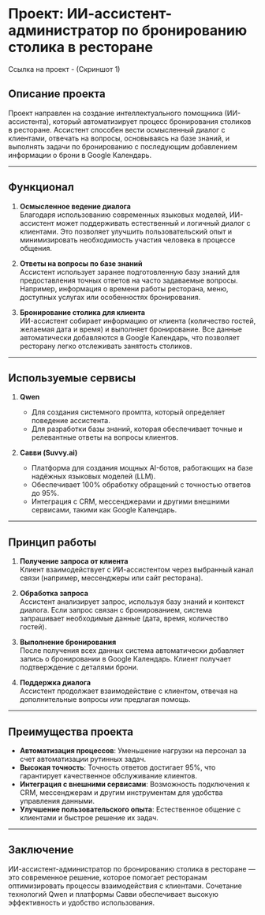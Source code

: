 # Проект: ИИ-ассистент-администратор по бронированию столика в ресторане
Ссылка на проект - 
(Скриншот 1) 


## Описание проекта
Проект направлен на создание интеллектуального помощника (ИИ-ассистента), который автоматизирует процесс бронирования столиков в ресторане. Ассистент способен вести осмысленный диалог с клиентами, отвечать на вопросы, основываясь на базе знаний, и выполнять задачи по бронированию с последующим добавлением информации о брони в Google Календарь.

---

## Функционал

1. **Осмысленное ведение диалога**  
   Благодаря использованию современных языковых моделей, ИИ-ассистент может поддерживать естественный и логичный диалог с клиентами. Это позволяет улучшить пользовательский опыт и минимизировать необходимость участия человека в процессе общения.

2. **Ответы на вопросы по базе знаний**  
   Ассистент использует заранее подготовленную базу знаний для предоставления точных ответов на часто задаваемые вопросы. Например, информация о времени работы ресторана, меню, доступных услугах или особенностях бронирования.

3. **Бронирование столика для клиента**  
   ИИ-ассистент собирает информацию от клиента (количество гостей, желаемая дата и время) и выполняет бронирование. Все данные автоматически добавляются в Google Календарь, что позволяет ресторану легко отслеживать занятость столиков.

---

## Используемые сервисы

1. **Qwen**  
   - Для создания системного промпта, который определяет поведение ассистента.  
   - Для разработки базы знаний, которая обеспечивает точные и релевантные ответы на вопросы клиентов.

2. **Савви (Suvvy.ai)**  
   - Платформа для создания мощных AI-ботов, работающих на базе надёжных языковых моделей (LLM).  
   - Обеспечивает 100% обработку обращений с точностью ответов до 95%.  
   - Интеграция с CRM, мессенджерами и другими внешними сервисами, такими как Google Календарь.

---

## Принцип работы

1. **Получение запроса от клиента**  
   Клиент взаимодействует с ИИ-ассистентом через выбранный канал связи (например, мессенджеры или сайт ресторана).

2. **Обработка запроса**  
   Ассистент анализирует запрос, используя базу знаний и контекст диалога. Если запрос связан с бронированием, система запрашивает необходимые данные (дата, время, количество гостей).

3. **Выполнение бронирования**  
   После получения всех данных система автоматически добавляет запись о бронировании в Google Календарь. Клиент получает подтверждение с деталями брони.

4. **Поддержка диалога**  
   Ассистент продолжает взаимодействие с клиентом, отвечая на дополнительные вопросы или предлагая помощь.

---

## Преимущества проекта

- **Автоматизация процессов**: Уменьшение нагрузки на персонал за счет автоматизации рутинных задач.  
- **Высокая точность**: Точность ответов достигает 95%, что гарантирует качественное обслуживание клиентов.  
- **Интеграция с внешними сервисами**: Возможность подключения к CRM, мессенджерам и другим инструментам для удобства управления данными.  
- **Улучшение пользовательского опыта**: Естественное общение с клиентами и быстрое решение их задач.

---

## Заключение

ИИ-ассистент-администратор по бронированию столика в ресторане — это современное решение, которое помогает ресторанам оптимизировать процессы взаимодействия с клиентами. Сочетание технологий Qwen и платформы Савви обеспечивает высокую эффективность и удобство использования.
```
